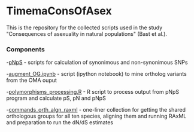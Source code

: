# TimemaConsOfAsex

This is the repository for the collected scripts used in the study "Consequences of asexuality in natural populations" (Bast et al.).


### Components

 -[pNpS](pNpS) - scripts for calculation of synonimous and non-synonimous SNPs
 
 -[augment_OG.ipynb](augment_OG.ipynb) - script (ipython notebook) to mine ortholog variants from the OMA ouput

-[polymorphisms_processing.R](polymorphisms_processing.R) - R script to process output from pNpS program and calculate pS, pN and pNpS

-[commands_orth_algn_raxml](commands_orth_algn_raxml) - one-liner collection for getting the shared orthologous groups for all ten species, aligning them and running RAxML and preparation to run the dN/dS estimates
